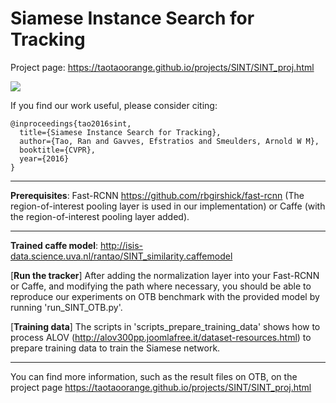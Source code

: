 # Siamese Instance Search for Tracking

Project page: https://taotaoorange.github.io/projects/SINT/SINT_proj.html


<img src="https://taotaoorange.github.io/projects/SINT/overview.png">

If you find our work useful, please consider citing:
```
@inproceedings{tao2016sint,
  title={Siamese Instance Search for Tracking},
  author={Tao, Ran and Gavves, Efstratios and Smeulders, Arnold W M},
  booktitle={CVPR},
  year={2016}
}

```
- - - -

**Prerequisites**: Fast-RCNN https://github.com/rbgirshick/fast-rcnn  (The region-of-interest pooling layer is used in our implementation) or Caffe (with the region-of-interest pooling layer added). 

- - - -

**Trained caffe model**: http://isis-data.science.uva.nl/rantao/SINT_similarity.caffemodel

[**Run the tracker**] After adding the normalization layer into your Fast-RCNN or Caffe, and modifying the path where necessary, you should be able to reproduce our experiments on OTB benchmark with the provided model by running 'run_SINT_OTB.py'. 

[**Training data**] The scripts in 'scripts_prepare_training_data' shows how to process ALOV (http://alov300pp.joomlafree.it/dataset-resources.html) to prepare training data to train the Siamese network.

- - - -
You can find more information, such as the result files on OTB, on the project page https://taotaoorange.github.io/projects/SINT/SINT_proj.html


